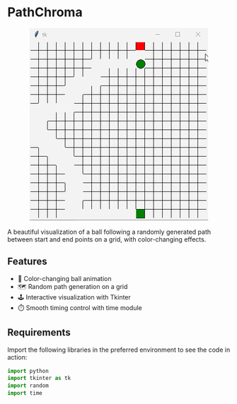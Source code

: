 # PathChroma

<p align="center">
  <img src="PathChroma.gif" alt="PathChroma Demo">
</p>

A beautiful visualization of a ball following a randomly generated path between start and end points on a grid, with color-changing effects.

## Features

- 🎨 Color-changing ball animation
- 🗺️ Random path generation on a grid
- 🕹️ Interactive visualization with Tkinter
- ⏱️ Smooth timing control with time module

## Requirements

Import the following libraries in the preferred environment to see the code in action:
```python
import python
import tkinter as tk  
import random         
import time     